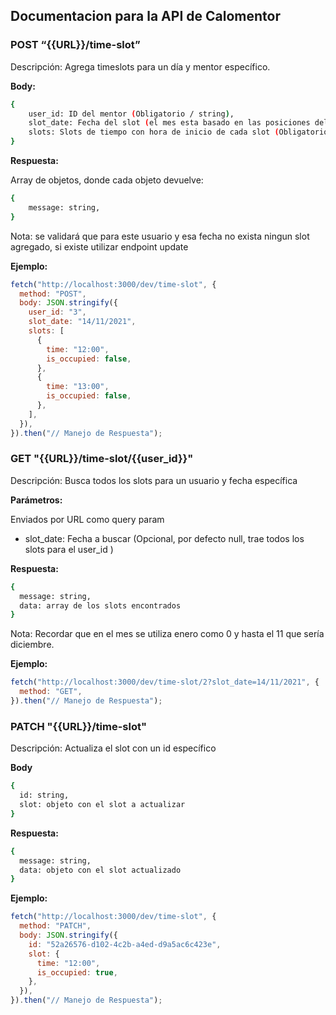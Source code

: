 ## Documentacion para la API de Calomentor

### POST “{{URL}}/time-slot”

Descripción: Agrega timeslots para un día y mentor específico.

**Body:**

```bash
{
    user_id: ID del mentor (Obligatorio / string),
    slot_date: Fecha del slot (el mes esta basado en las posiciones del array empezando con enero en 00) (Obligatorio / string),
    slots: Slots de tiempo con hora de inicio de cada slot (Obligatorio / array de objetos / keys "time: string" y "is_occupied: boolean")
}
```

**Respuesta:**

Array de objetos, donde cada objeto devuelve:

```bash
{
    message: string,
}
```

Nota: se validará que para este usuario y esa fecha no exista ningun slot agregado, si existe utilizar endpoint update

**Ejemplo:**

```js
fetch("http://localhost:3000/dev/time-slot", {
  method: "POST",
  body: JSON.stringify({
    user_id: "3",
    slot_date: "14/11/2021",
    slots: [
      {
        time: "12:00",
        is_occupied: false,
      },
      {
        time: "13:00",
        is_occupied: false,
      },
    ],
  }),
}).then("// Manejo de Respuesta");
```

### GET "{{URL}}/time-slot/{{user_id}}"

Descripción: Busca todos los slots para un usuario y fecha específica

**Parámetros:**

Enviados por URL como query param

- slot_date: Fecha a buscar (Opcional, por defecto null, trae todos los slots para el user_id )

**Respuesta:**

```bash
{
  message: string,
  data: array de los slots encontrados
}
```

Nota: Recordar que en el mes se utiliza enero como 0 y hasta el 11 que sería diciembre.

**Ejemplo:**

```js
fetch("http://localhost:3000/dev/time-slot/2?slot_date=14/11/2021", {
  method: "GET",
}).then("// Manejo de Respuesta");
```

### PATCH "{{URL}}/time-slot"

Descripción: Actualiza el slot con un id específico

**Body**

```bash
{
  id: string,
  slot: objeto con el slot a actualizar
}
```

**Respuesta:**

```bash
{
  message: string,
  data: objeto con el slot actualizado
}
```

**Ejemplo:**

```js
fetch("http://localhost:3000/dev/time-slot", {
  method: "PATCH",
  body: JSON.stringify({
    id: "52a26576-d102-4c2b-a4ed-d9a5ac6c423e",
    slot: {
      time: "12:00",
      is_occupied: true,
    },
  }),
}).then("// Manejo de Respuesta");
```
